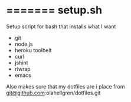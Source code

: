 =======
setup.sh
========

Setup script for bash that installs what I want

- git
- node.js
- heroku toolbelt
- curl
- jshint
- rlwrap
- emacs

Also makes sure that my dotfiles are i place from git@github.com:olahellgren/dotfiles.git 
